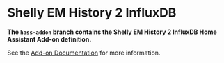 # Shelly EM History 2 InfluxDB

**The `hass-addon` branch contains the Shelly EM History 2 InfluxDB Home Assistant Add-on definition.**

See the [Add-on Documentation](./hass-addon/README.md) for more information.
